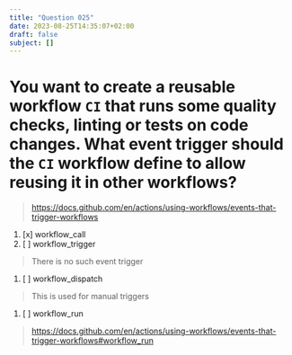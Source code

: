 ```yaml
---
title: "Question 025"
date: 2023-08-25T14:35:07+02:00
draft: false
subject: []
---
```


# You want to create a reusable workflow `CI` that runs some quality checks, linting or tests on code changes. What event trigger should the `CI` workflow define to allow reusing it in other workflows?
> https://docs.github.com/en/actions/using-workflows/events-that-trigger-workflows
1. [x] workflow_call
1. [ ] workflow_trigger
> There is no such event trigger
1. [ ] workflow_dispatch
> This is used for manual triggers
1. [ ] workflow_run
> https://docs.github.com/en/actions/using-workflows/events-that-trigger-workflows#workflow_run
